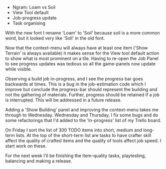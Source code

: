 ﻿---
author: jock
---
-   Ngram: Loam vs Soil
-   View Tool default
-   Job-progress update
-   Task organising

With the new font I rename 'Loam' to 'Soil' because soil is a more common word, but it looked very like 'Soll' in the old font.

Now that the context-menu will always have at least one item ('Show Terrain' is always available) it makes sense for the View tool default action to show what is most prominent on a tile. Having to re-open the Job Panel to see progress updates was tedious so all the game-panels now update while visible.

Observing a build job in-progress, and I see the progress bar goes backwards at times. This is a bug in the job-estimation code which I improve but conclude the progress-bar should represent the building and not the gathering of materials. Further, progress should be retained if a job is interrupted. This will be addressed in a future release.

Adding a 'Show Building' panel and improving the context-menu takes me through to Wednesday. Wednesday and Thursday, I fix some bugs and do some refactorings that I'd added to the 'In-progress' list of my Trello board.

On Friday I sort the list of 300 TODO items into short, medium and long-term lists. At the top of the short-term list are tasks to have crafter skill affect the quality of crafted items and the quality of tools affect job speed. I start work on these.

For the next week I'll be finishing the item-quality tasks, playtesting, balancing and making a release.​
